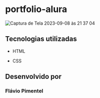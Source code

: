 # portfolio-alura 

![Captura de Tela 2023-09-08 às 21 37 04](https://github.com/flawiin/portfolio-alura/assets/84054308/c0a9ac2c-9a99-47fb-9121-2a4e983d8c66)

## Tecnologias utilizadas

* HTML

* CSS

## Desenvolvido por

### Flávio Pimentel
